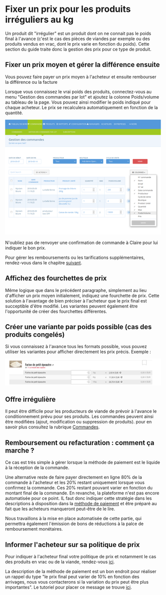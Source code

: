 # Fixer un prix pour les produits irréguliers au kg

Un produit dit "irrégulier" est un produit dont on ne connait pas le poids final à l'avance \(c'est le cas des pièces de viandes par exemple ou des produits vendus en vrac, dont le prix varie en fonction du poids\). Cette section du guide traite donc la gestion des prix pour ce type de produit.

## Fixer un prix moyen et gérer la différence ensuite

Vous pouvez faire payer un prix moyen à l'acheteur et ensuite rembourser la différence ou la facture

Lorsque vous connaissez le vrai poids des produits, connectez-vous au menu "Gestion des commandes par lot" et ajoutez la colonne Poids/volume au tableau de la page. Vous pouvez ainsi modifier le poids indiqué pour chaque acheteur. Le prix se recalculera automatiquement en fonction de la quantité. 

![](../../.gitbook/assets/image%20%2846%29.png)

N'oubliez pas de renvoyer une confirmation de commande à Claire pour lui indiquer le bon prix.

Pour gérer les remboursements ou les tarifications supplémentaires, rendez-vous dans le chapitre [suivant](pricing-irregular-items-kg.md#reimbursing-or-collecting-additional-payment-on-the-ofn).

## Affichez des fourchettes de prix

Même logique que dans le précédent paragraphe, simplement au lieu d'afficher un prix moyen initialement, indiquez une fourchette de prix. Cette solution à l'avantage de bien préciser à l'acheteur que le prix final est succeptible d'être modifié. Les variantes peuvent également être l'opportunité de créer des fourchettes différentes. 

## Créer une variante par poids possible \(cas des produits congelés\)

Si vous connaissez à l'avance tous les formats possible, vous pouvez utiliser les variantes pour afficher directement les prix précis. Exemple :

![](../../.gitbook/assets/image%20%2839%29.png)

## Offre irrégulière

Il peut être difficile pour les producteurs de viande de prévoir à l'avance le conditionnement prévu pour ses produits. Les commandes peuvent ainsi être modifiées \(ajout, modification ou suppression de produits\). pour en savoir plus consultez la rubrique [Commandes](../../fonctionnalites-standards/visualisation-des-commandes.md).

## Remboursement ou refacturation : comment ça marche ?

Ce cas est très simple à gérer lorsque la méthode de paiement est le liquide à la réception de la commande.

Une alternative reste de faire payer directement en ligne 80% de la commande à l'acheteur et les 20% restant uniquement lorsque vous confirmez la commande. Ces 20% restant pouvant varier en fonction du montant final de la commande. En revanche, la plateforme n'est pas encore automatisée pour ce point. IL faut donc indiquer cette stratégie dans les descriptions à disposition dans la [méthode de paiement](../../fonctionnalites-standards/methodes-de-paiements.md) et être préparé au fait que les acheteurs manqueront peut-être de le lire.

Nous travaillons à la mise en place automatisée de cette partie, qui permettra également l'émission de bons de réductions à la palce de remboursement monétaires.

## Informer l'acheteur sur sa politique de prix

Pour indiquer à l'acheteur final votre politique de prix et notamment le cas des produits en vrac ou de la viande, rendez-vous [ici](../../fonctionnalites-standards/parametres.md#preferences-boutique).

La description de la méthode de paiement est un bon endroit pour réaliser un rappel du type "le prix final peut varier de 10% en fonction des arrivages, nous vous contacterons si la variation du prix peut être plus importantes". Le tutoriel pour placer ce message se trouve [ici](https://github.com/ofnuserguidefr/guide-utilisateur-open-food-france/tree/f72c4e0a78bb6dc0c5b39249e706b0dbac84df5f/payment-methods-2.md).

